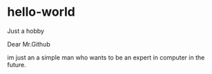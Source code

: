 # hello-world
Just a hobby

Dear Mr.Github

im just an a simple man who wants to be an expert in computer in the future.
